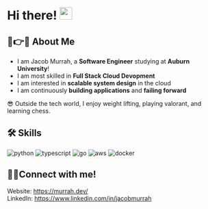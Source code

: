 # Hi there! <img src="https://media.giphy.com/media/hvRJCLFzcasrR4ia7z/giphy.gif" width="29px" height="29px">

## 🚀👉😊 About Me

- I am Jacob Murrah, a **Software Engineer** studying at **Auburn University**! 
- I am most skilled in **Full Stack Cloud Devopment**
- I am interested in **scalable system design** in the cloud
- I am continuously **building applications** and **failing forward**

😎 Outside the tech world, I enjoy weight lifting, playing valorant, and learning chess.

## 🛠️ Skills
![python]( 	https://img.shields.io/badge/Python-000000?style=for-the-badge&logo=python&logoColor=white)
![typescript](https://img.shields.io/badge/TypeScript-000000?style=for-the-badge&logo=typescript&logoColor=white)
![go](https://img.shields.io/badge/Go-000000?style=for-the-badge&logo=go&logoColor=white)
![aws](https://img.shields.io/badge/Amazon_AWS-000000?style=for-the-badge&logo=amazonaws&logoColor=white)
![docker](https://img.shields.io/badge/Docker-000000?style=for-the-badge&logo=docker&logoColor=white)

## 📲🤙Connect with me!
Website: https://murrah.dev/  
LinkedIn: https://www.linkedin.com/in/jacobmurrah
